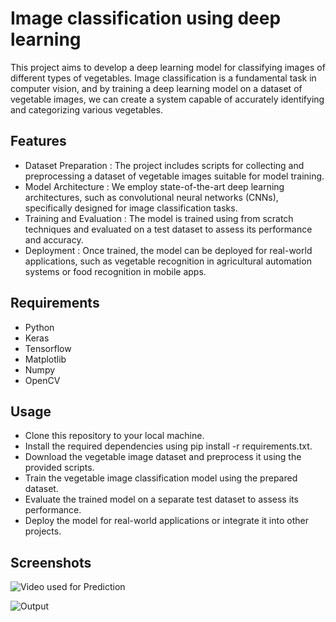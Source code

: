 
# Image classification using deep learning

This project aims to develop a deep learning model for classifying images of different types of vegetables. Image classification is a fundamental task in computer vision, and by training a deep learning model on a dataset of vegetable images, we can create a system capable of accurately identifying and categorizing various vegetables.
## Features

- Dataset Preparation : The project includes scripts for collecting and preprocessing a dataset of vegetable images suitable for model training.
- Model Architecture : We employ state-of-the-art deep learning architectures, such as convolutional neural networks (CNNs), specifically designed for image classification tasks.
- Training and Evaluation : The model is trained using from scratch techniques and evaluated on a test dataset to assess its performance and accuracy.
- Deployment : Once trained, the model can be deployed for real-world applications, such as vegetable recognition in agricultural automation systems or food recognition in mobile apps.
## Requirements

- Python
- Keras
- Tensorflow
- Matplotlib
- Numpy
- OpenCV


## Usage

- Clone this repository to your local machine.
- Install the required dependencies using pip install -r requirements.txt.
- Download the vegetable image dataset and preprocess it using the provided scripts.
- Train the vegetable image classification model using the prepared dataset.
- Evaluate the trained model on a separate test dataset to assess its performance.
- Deploy the model for real-world applications or integrate it into other projects.
## Screenshots

![Video used for Prediction](https://drive.google.com/file/d/1FjgYKJEZUxG1ClmtOLg5b6xCuVx5mpQt/view?usp=drive_link)

![Output](https://drive.google.com/file/d/1otKOEqF46lGDkhD_wT8gOmV-iy6mZa29/view?usp=drive_link)

